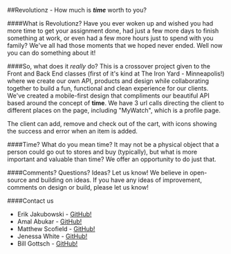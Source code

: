 ##Revolutionz - How much is ***time*** worth to you?



####What is Revolutionz?
Have you ever woken up and wished you had more time to get your assignment done, had just a few more days to finish something at work, or even had a few more hours just to spend with you family? We've all had those moments that we hoped never ended. Well now you can do something about it!


####So, what does it _really_ do?
This is a crossover project given to the Front and Back End classes (first of it's kind at The Iron Yard - Minneapolis!) where we create our own API, products and design while collaborating together to build a fun, functional and clean experience for our clients. We've created a mobile-first design that compliments our beautiful API based around the concept of **time**. We have 3 url calls directing the client to different places on the page, including "MyWatch", which is a profile page. 

The client can add, remove and check out of the cart, with icons showing the success and error when an item is added.


####Time? What do you mean time?
It may not be a physical object that a person could go out to stores and buy (typically), but what is more important and valuable than time? We offer an opportunity to do just that.





####Comments? Questions? Ideas? Let us know!
We believe in open-source and building on ideas. If you have any ideas of improvement, comments on design or build, please let us know!





####Contact us

* Erik Jakubowski - [GitHub!](/erikjakubowski)
* Amal Abukar - [GitHub!](www.github.com/amalabukar)
* Matthew Scofield - [GitHub!](www.github.com/MScofield)
* Jenessa White - [GitHub!](www.github.com/jenessawhite)
* Bill Gottsch - [GitHub!](www.github.com/billgottsch)

